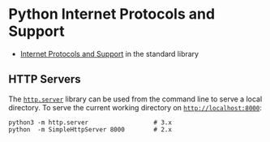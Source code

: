 Python Internet Protocols and Support
=====================================

* [Internet Protocols and Support][internet] in the standard library


HTTP Servers
------------

The [`http.server`] library can be used from the command line to serve
a local directory. To serve the current working directory on
[`http://localhost:8000`]:

    python3 -m http.server                  # 3.x
    python  -m SimpleHttpServer 8000        # 2.x



[`http.server`]: https://docs.python.org/3/library/http.server.html
[`http://localhost:8000`]: http://localhost:8000
[internet]: https://docs.python.org/3/library/internet.html
